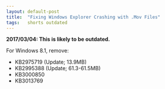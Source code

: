 ```yaml
---
layout: default-post
title:  "Fixing Windows Explorer Crashing with .Mov Files"
tags:   shorts outdated
---
```


**2017/03/04: This is likely to be outdated.**

For Windows 8.1, remove:

- KB2975719 (Update; 13.9MB)
- KB2995388 (Update; 61.3-61.5MB)
- KB3000850
- KB3013769
